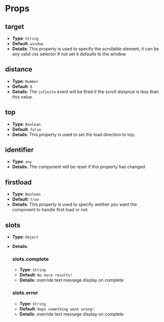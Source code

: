 # Props

## target

- **Type**: `String`
- **Default**: `window`
- **Details**:
  This property is used to specify the scrollable element, it can be any valid css selector
  If not set it defaults to the window

## distance

- **Type**: `Number`
- **Default**: `0`
- **Details**:
  The `infinite` event will be fired if the scroll distance is less than this value.

## top

- **Type**: `Boolean`
- **Default**: `false`
- **Details**:
  This property is used to set the load direction to top.

## identifier

- **Type**: `any`
- **Details**:
  The component will be reset if this property has changed

## firstload

- **Type**: `Boolean`
- **Default**: `true`
- **Details**:
  This property is used to specify weither you want the component to handle first load or not.

## slots

- **Type**: `Object`
- **Details**:

  ### slots.complete

  - **Type**: `String`
  - **Default**: `No more results!`
  - **Details**:
    override text message display on complete

  ### slots.error

  - **Type**: `String`
  - **Default**: `Oops something went wrong!`
  - **Details**:
    override text message display on complete